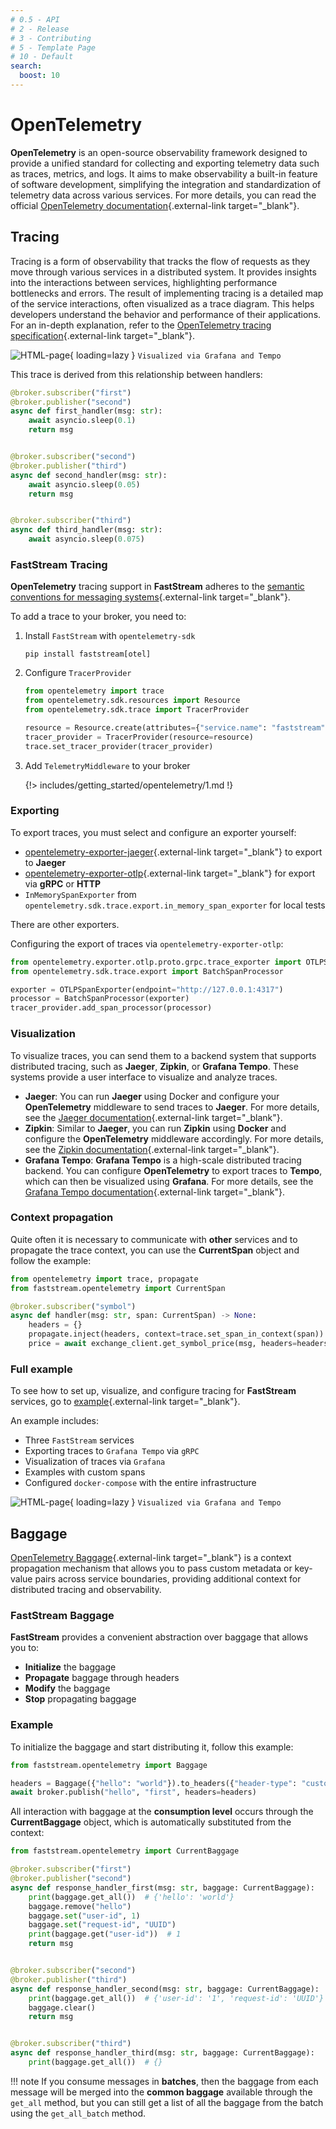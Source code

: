 ```yaml
---
# 0.5 - API
# 2 - Release
# 3 - Contributing
# 5 - Template Page
# 10 - Default
search:
  boost: 10
---
```


# OpenTelemetry

**OpenTelemetry** is an open-source observability framework designed to provide a unified standard for collecting and exporting telemetry data such as traces, metrics, and logs. It aims to make observability a built-in feature of software development, simplifying the integration and standardization of telemetry data across various services. For more details, you can read the official [OpenTelemetry documentation](https://opentelemetry.io/){.external-link target="_blank"}.

## Tracing

Tracing is a form of observability that tracks the flow of requests as they move through various services in a distributed system. It provides insights into the interactions between services, highlighting performance bottlenecks and errors. The result of implementing tracing is a detailed map of the service interactions, often visualized as a trace diagram. This helps developers understand the behavior and performance of their applications. For an in-depth explanation, refer to the [OpenTelemetry tracing specification](https://opentelemetry.io/docs/concepts/signals/traces/){.external-link target="_blank"}.

![HTML-page](../../../assets/img/simple-trace.png){ loading=lazy }
`Visualized via Grafana and Tempo`

This trace is derived from this relationship between handlers:

```python linenums="1"
@broker.subscriber("first")
@broker.publisher("second")
async def first_handler(msg: str):
    await asyncio.sleep(0.1)
    return msg


@broker.subscriber("second")
@broker.publisher("third")
async def second_handler(msg: str):
    await asyncio.sleep(0.05)
    return msg


@broker.subscriber("third")
async def third_handler(msg: str):
    await asyncio.sleep(0.075)
```

### FastStream Tracing

**OpenTelemetry** tracing support in **FastStream** adheres to the [semantic conventions for messaging systems](https://opentelemetry.io/docs/specs/semconv/messaging/){.external-link target="_blank"}.

To add a trace to your broker, you need to:

1. Install `FastStream` with `opentelemetry-sdk`

    ```shell
    pip install faststream[otel]
    ```

2. Configure `TracerProvider`

    ```python linenums="1" hl_lines="5-7"
    from opentelemetry import trace
    from opentelemetry.sdk.resources import Resource
    from opentelemetry.sdk.trace import TracerProvider

    resource = Resource.create(attributes={"service.name": "faststream"})
    tracer_provider = TracerProvider(resource=resource)
    trace.set_tracer_provider(tracer_provider)
    ```

3. Add `TelemetryMiddleware` to your broker

    {!> includes/getting_started/opentelemetry/1.md !}

### Exporting

To export traces, you must select and configure an exporter yourself:

* [opentelemetry-exporter-jaeger](https://pypi.org/project/opentelemetry-exporter-jaeger/){.external-link target="_blank"} to export to **Jaeger**
* [opentelemetry-exporter-otlp](https://pypi.org/project/opentelemetry-exporter-otlp/){.external-link target="_blank"} for export via **gRPC** or **HTTP**
* ``InMemorySpanExporter`` from ``opentelemetry.sdk.trace.export.in_memory_span_exporter`` for local tests

There are other exporters.

Configuring the export of traces via `opentelemetry-exporter-otlp`:

```python linenums="1" hl_lines="4-6"
from opentelemetry.exporter.otlp.proto.grpc.trace_exporter import OTLPSpanExporter
from opentelemetry.sdk.trace.export import BatchSpanProcessor

exporter = OTLPSpanExporter(endpoint="http://127.0.0.1:4317")
processor = BatchSpanProcessor(exporter)
tracer_provider.add_span_processor(processor)
```

### Visualization

To visualize traces, you can send them to a backend system that supports distributed tracing, such as **Jaeger**, **Zipkin**, or **Grafana Tempo**. These systems provide a user interface to visualize and analyze traces.

* **Jaeger**: You can run **Jaeger** using Docker and configure your **OpenTelemetry** middleware to send traces to **Jaeger**. For more details, see the [Jaeger documentation](https://www.jaegertracing.io/){.external-link target="_blank"}.
* **Zipkin**: Similar to **Jaeger**, you can run **Zipkin** using **Docker** and configure the **OpenTelemetry** middleware accordingly. For more details, see the [Zipkin documentation](https://zipkin.io/){.external-link target="_blank"}.
* **Grafana Tempo**: **Grafana Tempo** is a high-scale distributed tracing backend. You can configure **OpenTelemetry** to export traces to **Tempo**, which can then be visualized using **Grafana**. For more details, see the [Grafana Tempo documentation](https://grafana.com/docs/tempo/latest/){.external-link target="_blank"}.

### Context propagation

Quite often it is necessary to communicate with **other** services and to propagate the trace context, you can use the **CurrentSpan** object and follow the example:

```python linenums="1" hl_lines="5-7"
from opentelemetry import trace, propagate
from faststream.opentelemetry import CurrentSpan

@broker.subscriber("symbol")
async def handler(msg: str, span: CurrentSpan) -> None:
    headers = {}
    propagate.inject(headers, context=trace.set_span_in_context(span))
    price = await exchange_client.get_symbol_price(msg, headers=headers)
```

### Full example

To see how to set up, visualize, and configure tracing for **FastStream** services, go to [example](https://github.com/draincoder/faststream-monitoring){.external-link target="_blank"}.

An example includes:

* Three `FastStream` services
* Exporting traces to `Grafana Tempo` via `gRPC`
* Visualization of traces via `Grafana`
* Examples with custom spans
* Configured `docker-compose` with the entire infrastructure

![HTML-page](../../../assets/img/distributed-trace.png){ loading=lazy }
`Visualized via Grafana and Tempo`

## Baggage

[OpenTelemetry Baggage](https://opentelemetry.io/docs/concepts/signals/baggage/){.external-link target="_blank"} is a context propagation mechanism that allows you to pass custom metadata or key-value pairs across service boundaries, providing additional context for distributed tracing and observability.

### FastStream Baggage

**FastStream** provides a convenient abstraction over baggage that allows you to:

* **Initialize** the baggage
* **Propagate** baggage through headers
* **Modify** the baggage
* **Stop** propagating baggage

### Example

To initialize the baggage and start distributing it, follow this example:

```python linenums="1" hl_lines="3-4"
from faststream.opentelemetry import Baggage

headers = Baggage({"hello": "world"}).to_headers({"header-type": "custom"})
await broker.publish("hello", "first", headers=headers)
```

All interaction with baggage at the **consumption level** occurs through the **CurrentBaggage** object, which is automatically substituted from the context:

```python linenums="1" hl_lines="6-10 17-18 24"
from faststream.opentelemetry import CurrentBaggage

@broker.subscriber("first")
@broker.publisher("second")
async def response_handler_first(msg: str, baggage: CurrentBaggage):
    print(baggage.get_all())  # {'hello': 'world'}
    baggage.remove("hello")
    baggage.set("user-id", 1)
    baggage.set("request-id", "UUID")
    print(baggage.get("user-id"))  # 1
    return msg


@broker.subscriber("second")
@broker.publisher("third")
async def response_handler_second(msg: str, baggage: CurrentBaggage):
    print(baggage.get_all())  # {'user-id': '1', 'request-id': 'UUID'}
    baggage.clear()
    return msg


@broker.subscriber("third")
async def response_handler_third(msg: str, baggage: CurrentBaggage):
    print(baggage.get_all())  # {}
```

!!! note
    If you consume messages in **batches**, then the baggage from each message will be merged into the **common baggage** available
    through the `get_all` method, but you can still get a list of all the baggage from the batch using the `get_all_batch` method.
